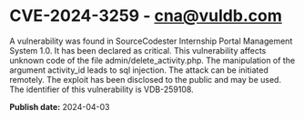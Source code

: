 # CVE-2024-3259 - cna@vuldb.com

A vulnerability was found in SourceCodester Internship Portal Management System 1.0. It has been declared as critical. This vulnerability affects unknown code of the file admin/delete_activity.php. The manipulation of the argument activity_id leads to sql injection. The attack can be initiated remotely. The exploit has been disclosed to the public and may be used. The identifier of this vulnerability is VDB-259108.

**Publish date:** 2024-04-03
